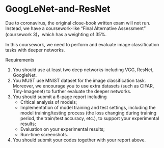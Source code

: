 # GoogLeNet-and-ResNet
 
Due to coronavirus, the original close-book written exam will not run. Instead, we have a coursework-like “Final Alternative Assessment” (coursework 3)，which has a weighting of 35%.

In this coursework, we need to perform and evaluate image classification tasks with deeper networks.

Requirements
1. You should use at least two deep networks including VGG, ResNet, GoogleNet.
2. You MUST use MNIST dataset for the image classification task. Moreover, we encourage you to use extra datasets (such as CIFAR, Tiny-Imagenet) to further evaluate the deeper networks.
3. You should submit a 6-page report including
   * Critical analysis of models;
   * Implementation of model training and test settings, including the model training/testing process (the loss changing during training period, the train/test accuracy, etc.), to support your experimental results;
   * Evaluation on your experimental results;
   * Run-time screenshots.
4. You should submit your codes together with your report above.

